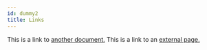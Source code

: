```yaml
---
id: dummy2
title: Links
---
```


This is a link to [another document.](dummy1.md) This is a link to an [external page.](https://www.github.com)
